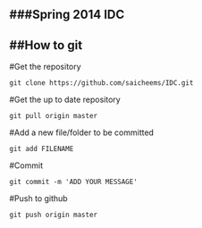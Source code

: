 ###Spring 2014 IDC
------
##How to git
---
#Get the repository
```
git clone https://github.com/saicheems/IDC.git
```
#Get the up to date repository
```
git pull origin master
```
#Add a new file/folder to be committed
```
git add FILENAME
```
#Commit
```
git commit -m 'ADD YOUR MESSAGE'
```
#Push to github
```
git push origin master
```
